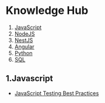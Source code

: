 # Knowledge Hub

1. [JavaScript]()
2. [NodeJS]()
3. [NestJS]()
4. [Angular]()
5. [Python]()
6. [SQL]()

## 1.Javascript
- [JavaScript Testing Best Practices](https://github.com/goldbergyoni/javascript-testing-best-practices)
